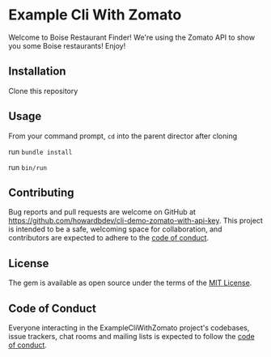 # Example Cli With Zomato

Welcome to Boise Restaurant Finder!  We're using the Zomato API to show you some Boise restaurants!  Enjoy!

## Installation

Clone this repository

## Usage

From your command prompt,
`cd` into the parent director after cloning

run `bundle install`

run `bin/run`

## Contributing

Bug reports and pull requests are welcome on GitHub at https://github.com/howardbdev/cli-demo-zomato-with-api-key. This project is intended to be a safe, welcoming space for collaboration, and contributors are expected to adhere to the [code of conduct](https://github.com/howardbdev/cli-demo-zomato-with-api-key/blob/master/CODE_OF_CONDUCT.md).


## License

The gem is available as open source under the terms of the [MIT License](https://opensource.org/licenses/MIT).

## Code of Conduct

Everyone interacting in the ExampleCliWithZomato project's codebases, issue trackers, chat rooms and mailing lists is expected to follow the [code of conduct](https://github.com/howardbdev/cli-demo-zomato-with-api-key/blob/master/CODE_OF_CONDUCT.md).
